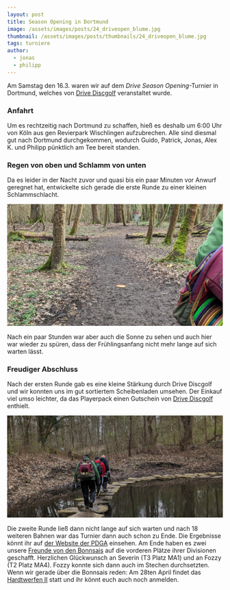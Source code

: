 ```yaml
---
layout: post
title: Season Opening in Dortmund
image: /assets/images/posts/24_driveopen_blume.jpg
thumbnail: /assets/images/posts/thumbnails/24_driveopen_blume.jpg
tags: turniere
author:
  - jonas
  - philipp
---
```


Am Samstag den 16.3. waren wir auf dem *Drive Season Opening*-Turnier in Dortmund, welches von [Drive Discgolf](https://www.drivediscgolf.de) veranstaltet wurde.

### Anfahrt
Um es rechtzeitig nach Dortmund zu schaffen, hieß es deshalb um 6:00 Uhr von Köln aus gen Revierpark Wischlingen aufzubrechen.
Alle sind diesmal gut nach Dortmund durchgekommen, wodurch Guido, Patrick, Jonas, Alex K. und Philipp pünktlich am Tee bereit standen.

### Regen von oben und Schlamm von unten
Da es leider in der Nacht zuvor und quasi bis ein paar Minuten vor Anwurf geregnet hat, entwickelte sich gerade die erste Runde zu einer kleinen Schlammschlacht.

![Schlamm](/assets/images/posts/24_driveopen_schlamm.jpg)

Nach ein paar Stunden war aber auch die Sonne zu sehen und auch hier war wieder zu spüren, dass der Frühlingsanfang nicht mehr lange auf sich warten lässt.

### Freudiger Abschluss

Nach der ersten Runde gab es eine kleine Stärkung durch Drive Discgolf und wir konnten uns im gut sortiertem Scheibenladen umsehen. Der Einkauf viel umso leichter, da das Playerpack einen Gutschein von [Drive Discgolf](https://www.drivediscgolf.de) enthielt.

![Balancieren über den See](/assets/images/posts/24_drive_see.jpg)

Die zweite Runde ließ dann nicht lange auf sich warten und nach 18 weiteren Bahnen war das Turnier dann auch schon zu Ende.
Die Ergebnisse könnt ihr auf [der Website der PDGA](https://www.pdga.com/tour/event/78800) einsehen.
Am Ende haben es zwei unsere [Freunde von den Bonnsais](https://www.bonnsai.org/hardtwerfen-ii/) auf die vorderen Plätze ihrer Divisionen geschafft.
Herzlichen Glückwunsch an Severin (T3 Platz MA1) und an Fozzy (T2 Platz MA4). Fozzy konnte sich dann auch im Stechen durchsetzten.
Wenn wir gerade über die Bonnsais reden: Am 28ten April findet das [Hardtwerfen II](https://www.bonnsai.org/hardtwerfen-ii/) statt und ihr könnt euch auch noch anmelden.
